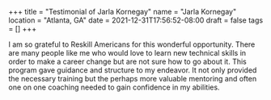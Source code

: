 +++
title = "Testimonial of Jarla Kornegay"
name = "Jarla Kornegay"
location = "Atlanta, GA"
date = 2021-12-31T17:56:52-08:00
draft = false
tags = []
+++

I am so grateful to Reskill Americans for this wonderful opportunity. There are
many people like me who would love to learn new technical skills in order to
make a career change but are not sure how to go about it. This program gave
guidance and structure to my endeavor. It not only provided the necessary
training but the perhaps more valuable mentoring and often one on one coaching
needed to gain confidence in my abilities.